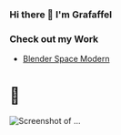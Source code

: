 ### Hi there 👋 I'm Grafaffel

### Check out my Work

- [Blender Space Modern](https://github.com/Grafaffel/blender-modern-space "A Space-Inspired Blender Theme for Blender 4.0.1")

# 👀

![Screenshot of ...]([mockup.png](https://res.cloudinary.com/read-cv/image/upload/c_limit,h_322,w_430/dpr_1.0/v1/1/users/nm3IpiejfAfYs3KyfX4NtNVUJZy1/post-c4311a17-0600-4057-8837-13f3d86c99bd.png?_a=ATO2BAA0)https://res.cloudinary.com/read-cv/image/upload/c_limit,h_322,w_430/dpr_1.0/v1/1/users/nm3IpiejfAfYs3KyfX4NtNVUJZy1/post-c4311a17-0600-4057-8837-13f3d86c99bd.png?_a=ATO2BAA0 "Screenshot of ...")

